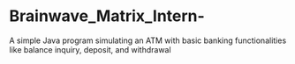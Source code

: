 # Brainwave_Matrix_Intern-
A simple Java program simulating an ATM with basic banking functionalities like balance inquiry, deposit, and withdrawal
